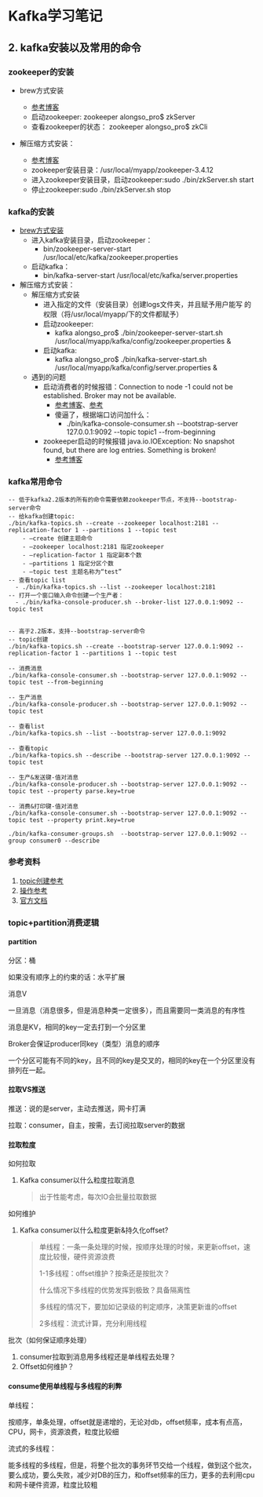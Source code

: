 # Kafka学习笔记

## 2. kafka安装以及常用的命令

### zookeeper的安装

- brew方式安装
  - [参考博客](https://blog.csdn.net/jxq0816/article/details/78586555)
  - 启动zookeeper: zookeeper alongso_pro$ zkServer
  - 查看zookeeper的状态： zookeeper alongso_pro$ zkCli
  
- 解压缩方式安装：
  - [参考博客](https://blog.csdn.net/qi49125/article/details/60779877)
  - zookeeper安装目录：/usr/local/myapp/zookeeper-3.4.12
  - 进入zookeeper安装目录，启动zookeeper:sudo ./bin/zkServer.sh start
  - 停止zookeeper:sudo ./bin/zkServer.sh stop
  
  

### kafka的安装

- [brew方式安装](https://blog.csdn.net/u010046908/article/details/62229015)
  - 进入kafka安装目录，启动zookeeper：
    - bin/zookeeper-server-start /usr/local/etc/kafka/zookeeper.properties
  - 启动kafka：
    - bin/kafka-server-start /usr/local/etc/kafka/server.properties
- 解压缩方式安装：
  - 解压缩方式安装
    - 进入指定的文件（安装目录）创建logs文件夹，并且赋予用户能写 的权限（将/usr/local/myapp/下的文件都赋予）
    - 启动zookeeper:
      - kafka alongso_pro$ ./bin/zookeeper-server-start.sh /usr/local/myapp/kafka/config/zookeeper.properties &
    - 启动kafka:
      - kafka alongso_pro$ ./bin/kafka-server-start.sh /usr/local/myapp/kafka/config/server.properties &
  - 遇到的问题
    - 启动消费者的时候报错：Connection to node -1 could not be established. Broker may not be available.
      - [参考博客](https://blog.csdn.net/getyouwant/article/details/79000524)、[参考](https://blog.51cto.com/ipcpu/2089105)
      - 傻逼了，根据端口访问加什么：
        - ./bin/kafka-console-consumer.sh --bootstrap-server 127.0.0.1:9092 --topic topic1 --from-beginning
    - zookeeper启动的时候报错  java.io.IOException: No snapshot found, but there are log entries. Something is broken!
      - [参考博客](https://www.panziye.com/java/bigdata/3078.html)

### kafka常用命令

```shell
-- 低于kafka2.2版本的所有的命令需要依赖zookeeper节点，不支持--bootstrap-server命令
-- 给kafka创建topic:
./bin/kafka-topics.sh --create --zookeeper localhost:2181 --replication-factor 1 --partitions 1 --topic test
    - –create 创建主题命令
    - –zookeeper localhost:2181 指定zookeeper
    - –replication-factor 1 指定副本个数
    - –partitions 1 指定分区个数
    - –topic test 主题名称为“test”
-- 查看topic list
  - ./bin/kafka-topics.sh --list --zookeeper localhost:2181
-- 打开一个窗口输入命令创建一个生产者：
  - ./bin/kafka-console-producer.sh --broker-list 127.0.0.1:9092 --topic test


-- 高于2.2版本，支持--bootstrap-server命令
-- topic创建
./bin/kafka-topics.sh --create --bootstrap-server 127.0.0.1:9092 --replication-factor 1 --partitions 1 --topic test

-- 消费消息
./bin/kafka-console-consumer.sh --bootstrap-server 127.0.0.1:9092 --topic test --from-beginning

-- 生产消息
./bin/kafka-console-producer.sh --bootstrap-server 127.0.0.1:9092 --topic test

-- 查看list
./bin/kafka-topics.sh --list --bootstrap-server 127.0.0.1:9092

-- 查看topic
./bin/kafka-topics.sh --describe --bootstrap-server 127.0.0.1:9092 --topic test

-- 生产&发送键-值对消息
./bin/kafka-console-producer.sh --bootstrap-server 127.0.0.1:9092 --topic test --property parse.key=true

-- 消费&打印键-值对消息
./bin/kafka-console-consumer.sh --bootstrap-server 127.0.0.1:9092 --topic test --property print.key=true

./bin/kafka-consumer-groups.sh  --bootstrap-server 127.0.0.1:9092 --group consumer0 --describe
```



### 参考资料

1. [topic创建参考](https://support.huaweicloud.com/usermanual-kafka/kafka-ug-180604018.html#kafka-ug-180604018__section1623746152018)
2. [操作参考](https://segmentfault.com/a/1190000021586525)
3. [官方文档](http://kafka.apache.org/documentation.html#introduction)





### topic+partition消费逻辑

#### partition

分区：桶

如果没有顺序上的约束的话：水平扩展

消息V

一旦消息（消息很多，但是消息种类一定很多），而且需要同一类消息的有序性

消息是KV，相同的key一定去打到一个分区里

Broker会保证producer同key（类型）消息的顺序

一个分区可能有不同的key，且不同的key是交叉的，相同的key在一个分区里没有排列在一起。



#### 拉取VS推送

推送：说的是server，主动去推送，网卡打满

拉取：consumer，自主，按需，去订阅拉取server的数据



#### 拉取粒度

如何拉取

1. Kafka consumer以什么粒度拉取消息

   >出于性能考虑，每次IO会批量拉取数据

如何维护

1. Kafka consumer以什么粒度更新&持久化offset?

   > 单线程：一条一条处理的时候，按顺序处理的时候，来更新offset，速度比较慢，硬件资源浪费
   >
   > 1-1多线程：offset维护？按条还是按批次？
   >
   > 什么情况下多线程的优势发挥到极致？具备隔离性
   >
   > 多线程的情况下，要加如记录级的判定顺序，决策更新谁的offset
   >
   > 2多线程：流式计算，充分利用线程



批次（如何保证顺序处理）

1. consumer拉取到消息用多线程还是单线程去处理？
2. Offset如何维护？



#### consume使用单线程与多线程的利弊

单线程：

按顺序，单条处理，offset就是递增的，无论对db，offset频率，成本有点高，CPU，网卡，资源浪费，粒度比较细

流式的多线程：

能多线程的多线程，但是，将整个批次的事务环节交给一个线程，做到这个批次，要么成功，要么失败，减少对DB的压力，和offset频率的压力，更多的去利用cpu和网卡硬件资源，粒度比较粗



